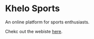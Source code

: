 # Khelo Sports
An online platform for sports enthusiasts.

Chekc out the webiste [here](https://khelo-sports.games/).
